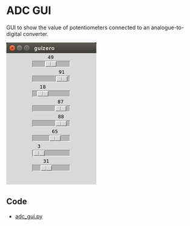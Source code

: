# ADC GUI

GUI to show the value of potentiometers connected to an analogue-to-digital
converter.

![](adc_gui.png)

## Code

- [adc_gui.py](adc_gui.py)
